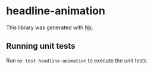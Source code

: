 # headline-animation

This library was generated with [Nx](https://nx.dev).

## Running unit tests

Run `nx test headline-animation` to execute the unit tests.
